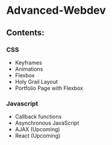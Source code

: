 # Advanced-Webdev

## Contents:

### CSS
* Keyframes
* Animations
* Flexbox
* Holy Grail Layout
* Portfolio Page with Flexbox

### Javascript
* Callback functions
* Asynchronous JavaScript
* AJAX (Upcoming)
* React (Upcoming)
